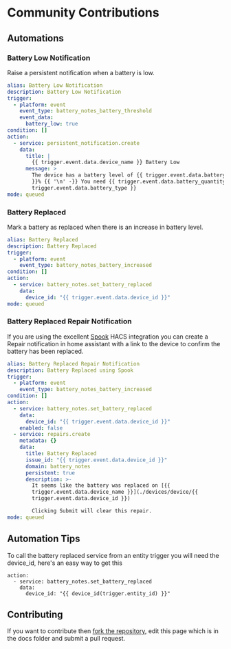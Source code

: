 # Community Contributions

## Automations

### Battery Low Notification

Raise a persistent notification when a battery is low.

```yaml
alias: Battery Low Notification
description: Battery Low Notification
trigger:
  - platform: event
    event_type: battery_notes_battery_threshold
    event_data:
      battery_low: true
condition: []
action:
  - service: persistent_notification.create
    data:
      title: |
        {{ trigger.event.data.device_name }} Battery Low
      message: >
        The device has a battery level of {{ trigger.event.data.battery_level
        }}% {{ '\n' -}} You need {{ trigger.event.data.battery_quantity }}x {{
        trigger.event.data.battery_type }}
mode: queued
```

### Battery Replaced

Mark a battery as replaced when there is an increase in battery level.

```yaml
alias: Battery Replaced
description: Battery Replaced
trigger:
  - platform: event
    event_type: battery_notes_battery_increased
condition: []
action:
  - service: battery_notes.set_battery_replaced
    data:
      device_id: "{{ trigger.event.data.device_id }}"
mode: queued
```

### Battery Replaced Repair Notification

If you are using the excellent [Spook](https://github.com/frenck/spook) HACS integration you can create a Repair notification in home assistant with a link to the device to confirm the battery has been replaced.

```yaml
alias: Battery Replaced Repair Notification
description: Battery Replaced using Spook
trigger:
  - platform: event
    event_type: battery_notes_battery_increased
condition: []
action:
  - service: battery_notes.set_battery_replaced
    data:
      device_id: "{{ trigger.event.data.device_id }}"
    enabled: false
  - service: repairs.create
    metadata: {}
    data:
      title: Battery Replaced
      issue_id: "{{ trigger.event.data.device_id }}"
      domain: battery_notes
      persistent: true
      description: >-
        It seems like the battery was replaced on [{{
        trigger.event.data.device_name }}](./devices/device/{{
        trigger.event.data.device_id }})  

        Clicking Submit will clear this repair.
mode: queued
```

## Automation Tips

To call the battery replaced service from an entity trigger you will need the device_id, here's an easy way to get this

```
action:
  - service: battery_notes.set_battery_replaced
    data:
      device_id: "{{ device_id(trigger.entity_id) }}"
```

## Contributing

If you want to contribute then [fork the repository](https://github.com/andrew-codechimp/HA-Battery-Notes), edit this page which is in the docs folder and submit a pull request.
